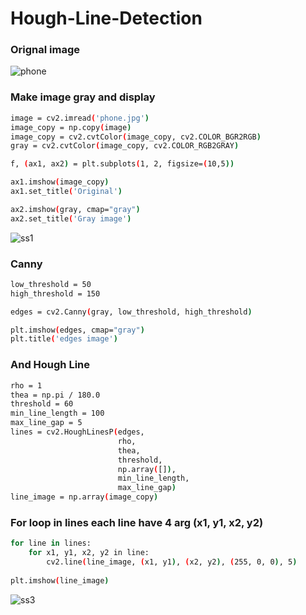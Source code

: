 # Hough-Line-Detection

### Orignal image
![phone](https://user-images.githubusercontent.com/47830409/63932360-b7734700-ca5f-11e9-8325-ecb3c824a61c.jpg)

### Make image gray and display
```sh
image = cv2.imread('phone.jpg')
image_copy = np.copy(image)
image_copy = cv2.cvtColor(image_copy, cv2.COLOR_BGR2RGB)
gray = cv2.cvtColor(image_copy, cv2.COLOR_RGB2GRAY)

f, (ax1, ax2) = plt.subplots(1, 2, figsize=(10,5))

ax1.imshow(image_copy)
ax1.set_title('Original')

ax2.imshow(gray, cmap="gray")
ax2.set_title('Gray image')
```
![ss1](https://user-images.githubusercontent.com/47830409/63932491-f4d7d480-ca5f-11e9-9f7b-86e3fb7fa6c1.PNG)

### Canny
```sh
low_threshold = 50
high_threshold = 150

edges = cv2.Canny(gray, low_threshold, high_threshold)

plt.imshow(edges, cmap="gray")
plt.title('edges image')
```
### And Hough Line
```sh
rho = 1
thea = np.pi / 180.0
threshold = 60
min_line_length = 100
max_line_gap = 5
lines = cv2.HoughLinesP(edges, 
                        rho, 
                        thea, 
                        threshold, 
                        np.array([]), 
                        min_line_length, 
                        max_line_gap)
line_image = np.array(image_copy)
```
### For loop in lines each line have 4 arg (x1, y1, x2, y2)
```sh
for line in lines:
    for x1, y1, x2, y2 in line:
        cv2.line(line_image, (x1, y1), (x2, y2), (255, 0, 0), 5)
        
plt.imshow(line_image)
```

![ss3](https://user-images.githubusercontent.com/47830409/63932820-a37c1500-ca60-11e9-98e0-5952dbd81112.PNG)

